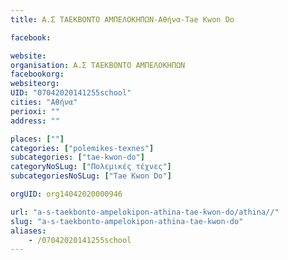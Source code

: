 ```yaml
---
title: Α.Σ ΤΑΕΚΒΟΝΤΟ ΑΜΠΕΛΟΚΗΠΩΝ-Αθήνα-Tae Kwon Do

facebook:

website:
organisation: Α.Σ ΤΑΕΚΒΟΝΤΟ ΑΜΠΕΛΟΚΗΠΩΝ
facebookorg:
websiteorg:
UID: "07042020141255school"
cities: "Αθήνα"
perioxi: ""
address: ""

places: [""]
categories: ["polemikes-texnes"]
subcategories: ["tae-kwon-do"]
categoryNoSLug: ["Πολεμικές τέχνες"]
subcategoriesNoSLug: ["Tae Kwon Do"]

orgUID: org14042020000946

url: "a-s-taekbonto-ampelokipon-athina-tae-kwon-do/athina//"
slug: "a-s-taekbonto-ampelokipon-athina-tae-kwon-do"
aliases:
    - /07042020141255school
---
```





